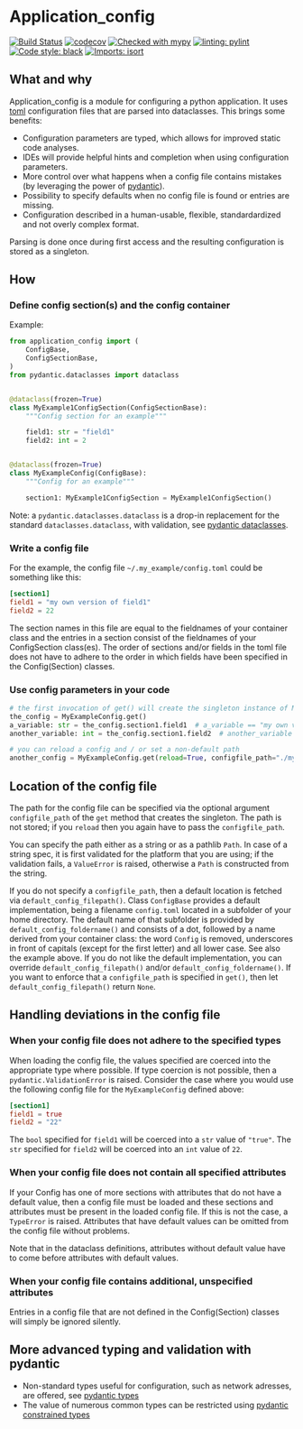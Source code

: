 # Application_config

[![Build Status](https://github.com/StockwatchDev/application_config/actions/workflows/application_config-tests.yml/badge.svg?branch=develop)](https://github.com/StockwatchDev/application_config/actions)
[![codecov](https://codecov.io/gh/StockwatchDev/application_config/branch/develop/graph/badge.svg)](https://app.codecov.io/gh/StockwatchDev/application_config)
[![Checked with mypy](http://www.mypy-lang.org/static/mypy_badge.svg)](http://mypy-lang.org/)
[![linting: pylint](https://img.shields.io/badge/linting-pylint-yellowgreen)](https://github.com/PyCQA/pylint)
[![Code style: black](https://img.shields.io/badge/code%20style-black-000000.svg)](https://github.com/psf/black)
[![Imports: isort](https://img.shields.io/badge/%20imports-isort-%231674b1?style=flat&labelColor=ef8336)](https://pycqa.github.io/isort/)

## What and why

Application_config is a module for configuring a python application. It uses 
[toml](https://toml.io/en/) configuration files that are parsed into dataclasses.
This brings some benefits:

- Configuration parameters are typed, which allows for improved static code analyses.
- IDEs will provide helpful hints and completion when using configuration parameters.
- More control over what happens when a config file contains mistakes
  (by leveraging the power of [pydantic](https://docs.pydantic.dev/)).
- Possibility to specify defaults when no config file is found or entries are missing.
- Configuration described in a human-usable, flexible, standardardized and not overly 
  complex format.

Parsing is done once during first access and the resulting configuration is stored
as a singleton.

## How

### Define config section(s) and the config container

Example:

```python
from application_config import (
    ConfigBase,
    ConfigSectionBase,
)
from pydantic.dataclasses import dataclass


@dataclass(frozen=True)
class MyExample1ConfigSection(ConfigSectionBase):
    """Config section for an example"""

    field1: str = "field1"
    field2: int = 2


@dataclass(frozen=True)
class MyExampleConfig(ConfigBase):
    """Config for an example"""

    section1: MyExample1ConfigSection = MyExample1ConfigSection()

```

Note: a `pydantic.dataclasses.dataclass` is a drop-in replacement for the standard 
`dataclasses.dataclass`, with validation, see 
[pydantic dataclasses](https://docs.pydantic.dev/usage/dataclasses/).

### Write a config file

For the example, the config file `~/.my_example/config.toml` could be something like this:

```toml
[section1]
field1 = "my own version of field1"
field2 = 22
```

The section names in this file are equal to the fieldnames of your container class and the
entries in a section consist of the fieldnames of your ConfigSection class(es).
The order of sections and/or fields in the toml file does not have to adhere to the order
in which fields have been specified in the Config(Section) classes.

### Use config parameters in your code

```python
# the first invocation of get() will create the singleton instance of MyExampleConfig
the_config = MyExampleConfig.get()
a_variable: str = the_config.section1.field1  # a_variable == "my own version of field1"
another_variable: int = the_config.section1.field2  # another_variable == 22

# you can reload a config and / or set a non-default path
another_config = MyExampleConfig.get(reload=True, configfile_path="./my_config.tml")

```

## Location of the config file

The path for the config file can be specified via the optional argument `configfile_path`
of the `get` method that creates the singleton. The path is not stored; if you `reload`
then you again have to pass the `configfile_path`.

You can specify the path either as a string or as a pathlib `Path`. In case of a string 
spec, it is first validated for the platform that you are using; if the validation fails,
a `ValueError` is raised, otherwise a `Path` is constructed from the string.

If you do not specify a `configfile_path`, then a default location is fetched via 
`default_config_filepath()`. Class `ConfigBase` provides a default implementation, being
a filename `config.toml` located in a subfolder of your home directory. The default name
of that subfolder is provided by `default_config_foldername()` and consists
of a dot, followed by a name derived from your container class: the word `Config` is
removed, underscores in front of capitals (except for the first letter) and all lower case.
See also the example above. If you do not like the default implementation, you can
override `default_config_filepath()` and/or `default_config_foldername()`. If you want to
enforce that a `configfile_path` is specified in `get()`, then let
`default_config_filepath()` return `None`.

## Handling deviations in the config file

### When your config file does not adhere to the specified types

When loading the config file, the values specified are coerced into the appropriate type
where possible. If type coercion is not possible, then a `pydantic.ValidationError`
is raised. Consider the case where you would use the following config file for 
the `MyExampleConfig` defined above:

```toml
[section1]
field1 = true
field2 = "22"
```

The `bool` specified for `field1` will be coerced into a `str` value of `"true"`.
The `str` specified for `field2` will be coerced into an `int` value of `22`.

### When your config file does not contain all specified attributes

If your Config has one of more sections with attributes that do not have a default
value, then a config file must be loaded and these sections and attributes must be 
present in the loaded config file. If this is not the case, a `TypeError` is raised.
Attributes that have default values can be omitted
from the config file without problems.

Note that in the dataclass definitions, attributes without default value have to come
before attributes with default values.

### When your config file contains additional, unspecified attributes

Entries in a config file that are not defined in the Config(Section) classes will simply
be ignored silently.

## More advanced typing and validation with pydantic

- Non-standard types useful for configuration, such as network adresses, are offered, see 
  [pydantic types](https://docs.pydantic.dev/usage/types/#pydantic-types)
- The value of numerous common types can be restricted using 
  [pydantic constrained types](https://docs.pydantic.dev/usage/types/#constrained-types)
